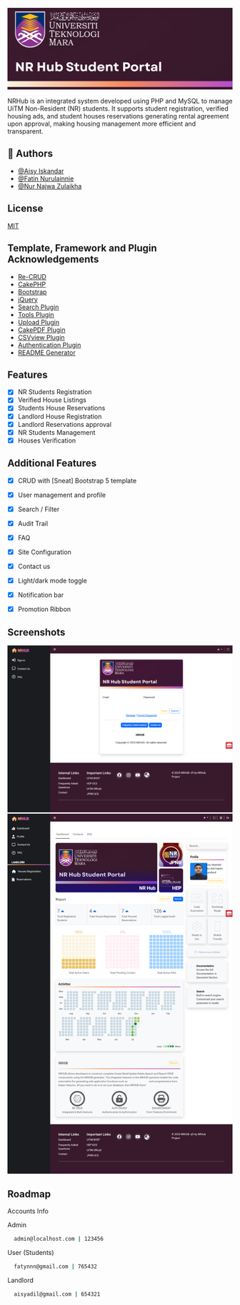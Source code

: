![Logo](https://raw.githubusercontent.com/aisyiskandarr/nrsystem/main/webroot/img/ss/banner.jpg)


NRHub is an integrated system developed using PHP and MySQL to manage UiTM Non-Resident (NR) students. It supports student registration, verified housing ads, and student houses reservations generating rental agreement upon approval, making housing management more efficient and transparent.

## 🚀 Authors

-   [@Aisy Iskandar](https://github.com/aisyiskandarr)
-   [@Fatin Nurulainnie](https://github.com/faaaaatynnn)
-   [@Nur Najwa Zulaikha](https://github.com/nurnajwazulaikha)

## License

[MIT](https://choosealicense.com/licenses/mit/)

## Template, Framework and Plugin Acknowledgements

-   [Re-CRUD](https://github.com/Asyraf-wa/recrud)
-   [CakePHP](https://cakephp.org)
-   [Bootstrap](https://getbootstrap.com)
-   [jQuery](https://ajax.googleapis.com/ajax/libs/jquery/3.6.0/jquery.min.js)
-   [Search Plugin](https://github.com/FriendsOfCake/search)
-   [Tools Plugin](https://github.com/dereuromark/cakephp-tools)
-   [Upload Plugin](https://github.com/FriendsOfCake/cakephp-upload)
-   [CakePDF Plugin](https://github.com/FriendsOfCake/CakePdf)
-   [CSVview Plugin](https://github.com/FriendsOfCake/cakephp-csvview)
-   [Authentication Plugin](https://github.com/cakephp/authentication)
-   [README Generator](https://readme.so/editor)


## Features

-  [x] NR Students Registration
-  [x] Verified House Listings 
-  [x] Students House Reservations 
-  [x] Landlord House Registration 
-  [x] Landlord Reservations approval 
-  [x] NR Students Management
-  [x] Houses Verification 

## Additional Features

-   [x] CRUD with [Sneat] Bootstrap 5 template
-   [x] User management and profile
-   [x] Search / Filter
-   [x] Audit Trail
-   [x] FAQ
-   [x] Site Configuration
-   [x] Contact us
-   [x] Light/dark mode toggle 
-   [x] Notification bar
-   [x] Promotion Ribbon


## Screenshots
![App Screenshot](https://raw.githubusercontent.com/aisyiskandarr/nrsystem/main/webroot/img/ss/login.png)
![App Screenshot](https://raw.githubusercontent.com/aisyiskandarr/nrsystem/main/webroot/img/ss/dashboard.png)


## Roadmap

Accounts Info

Admin 
```bash
  admin@localhost.com | 123456
```

User (Students)
```bash
  fatynnn@gmail.com | 765432
```

Landlord
```bash
  aisyadil@gmail.com | 654321
```
